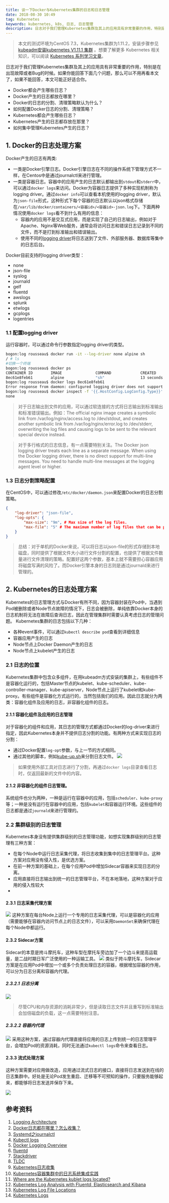 ```yaml
---
title: 谈一下Docker与Kubernetes集群的日志和日志管理
date: 2018-08-30 10:49
tag: Kubernetes
keywords: kubernetes, k8s, 日志, 日志管理
description: 日志对于我们管理Kubernetes集群及其上的应用具有非常重要的作用，特别是在出现故障或者Bug的时候。本文介绍了几种kubernetes集群日志管理的方法。
---
```


> 本文的测试环境为CentOS 7.3，Kubernetes集群为1.11.2，安装步骤参见[kubeadm安装kubernetes V1.11.1 集群](https://www.edulinks.cn/2018/07/24/20180724-kubeadm-install-kubernetes/) 。想要了解更多 Kubernetes 相关知识，可以阅读 [Kubernetes 系列学习文章](http://www.edulinks.cn/2020/10/16/20201016-kubernetes-articles/)。

日志对于我们管理Kubernetes集群及其上的应用具有非常重要的作用，特别是在出现故障或者Bug的时候。如果你能回答下面几个问题，那么可以不用再看本文了，如果不能回答，本文可能正好适合你。

* Docker都会产生哪些日志？
* Docker产生的日志都放在哪里？
* Docker的日志的分割、清理策略默认为什么？
* 如何配置Docker日志的分割、清理策略？
* Kubernetes都会产生哪些日志？
* Kubernetes产生的日志都存放在那里？
* 如何集中管理Kubernetes产生的日志？

## 1. Docker的日志处理方案
Docker产生的日志有两类:

* 一类是Docker引擎日志。Docker引擎日志在不同的操作系统下管理方式不一样，在Centos中是通过journalctl来进行管理。
* 一类是容器日志。容器中的应用产生的日志默认都输出到```stdout```和```stderr```中，可以通过```docker logs```来访问。Docker为容器日志提供了多种实现机制称为logging driver。通过```docker info```可以查看本机使用的logging driver，默认为```json-file```形式，这种形式下每个容器的日志默认以json格式存储在```/var/lib/docker/containers/<容器id>/<容器id>-json.log```下。下面两种情况使用```docker logs```看不到什么有用的信息：
  * 容器内的应用不是交互式应用，而是实现了自己的日志输出，例如对于Apache、Nginx等Web服务，通常会将访问日志和错误日志记录到不同的文件，而不是打到标准输出和错误输出。
  * 使用不同的[logging driver](https://docs.docker.com/config/containers/logging/configure/)将日志送到了文件、外部服务器、数据库等集中的日志后台。

Docker目前支持的logging driver类型：

* none
* json-file
* syslog
* journald
* gelf
* fluentd
* awslogs
* splunk
* etwlogs
* gcplogs
* logentries

### 1.1 配置logging driver
运行容器时，可以通过命令行参数指定logging driver的类型。
```bash
bogon:log rousseau$ docker run -it --log-driver none alpine sh
/ # ls
#切换一个终端
bogon:log rousseau$ docker ps
CONTAINER ID        IMAGE               COMMAND             CREATED             STATUS              PORTS               NAMES
8ec61e8feb61        alpine              "sh"                13 seconds ago      Up 12 seconds                           xenodochial_ptolemy
bogon:log rousseau$ docker logs 8ec61e8feb61
Error response from daemon: configured logging driver does not support reading
bogon:log rousseau$ docker inspect -f '{{.HostConfig.LogConfig.Type}}' 8ec61e8feb61
none
```
> 对于日志输出到文件的应用，可以通过软连接的方式将日志输出到标准输出和标准错误输出。例如：The official nginx image creates a symbolic link from /var/log/nginx/access.log to /dev/stdout, and creates another symbolic link from /var/log/nginx/error.log to /dev/stderr, overwriting the log files and causing logs to be sent to the relevant special device instead.

> 对于多行格式的日志信息，有一点需要特别关注。The Docker json logging driver treats each line as a separate message. When using the Docker logging driver, there is no direct support for multi-line messages. You need to handle multi-line messages at the logging agent level or higher.


### 1.3 日志分割策略配置
在CentOS中，可以通过修改```/etc/docker/daemon.json```来配置Docker的日志分割策略。
```json
{
    "log-driver": "json-file",
    "log-opts": {
        "max-size": "9m", # Max size of the log files.
        "max-file": "5" # The maximum number of log files that can be present.
    }
}
```
> 总结：对于单机的Docker来说，可以将日志以json-file的形式存储到本地磁盘，同时提供了根据文件大小进行文件分割的配置，也提供了根据文件数量进行文件清理的策略。配置好这两个参数，基本上就不需要担心容器应用将磁盘写满的风险了。而Docker引擎本身的日志则是通过journald来进行管理的。


## 2. Kubernetes的日志处理方案
Kubernetes的日志管理方式与Docker有所不同，因为容器封装在Pod中，当遇到Pod被删除或者Node节点故障的情况下，日志会被删除，单纯依靠Docker本身的日志机制将无法在故障后查询日志，因此在管理集群时需要认真考虑日志的管理问题。
Kubernetes集群的日志包括以下几种：

* 各种event事件，可以通过```kubectl describe pod```查看到详细信息
* 容器应用产生的日志
* Node节点上Docker Daemon产生的日志
* Node节点上kubelet产生的日志

### 2.1 日志的位置
Kubernetes集群中包含众多组件，在用kubeadm方式安装的集群上，有些组件不是容器化运行的，包括Master节点的kubelet、kube-scheduler、kube-controller-manager、kube-apiserver，Node节点上运行了kubelet和kube-proxy。有些组件是容器化方式运行的，当然包括我们的应用。因此日志就分为两类：容器化组件及应用的日志，非容器化组件的日志。

#### 2.1.1 容器化组件及应用的日志管理
对于容器化的组件和应用，其日志的管理方式都通过Docker的log-driver来进行指定，因此Kubernetes本身并不提供日志分割的功能。有两种方式来实现日志的分割：

* 通过Docker配置```log-opt```参数，与上一节的方式相同。
* 通过其他的脚本，例如[kube-up.sh](https://github.com/kubernetes/kubernetes/blob/master/cluster/gce/gci/configure-helper.sh)来分割日志文件。
![](20180830-docker-kubernetes-log-location/logging-node-level.png)
> 如果使用外部工具对日志进行了分割，再通过```docker logs```目录查看日志时，仅返回最新的文件中的内容。


#### 2.1.2 非容器化的组件日志管理。
系统组件也分为两种，一种是运行在容器中的应用，包括```scheduler```、```kube-proxy```等；一种是没有运行在容器中的应用，包括```kubelet```和容器运行环境。这些组件的日志都是通过```journald```来进行管理的。

### 2.2 集群级别的日志管理
Kubernetes本身没有提供集群级别的日志管理功能，如想实现集群级别的日志管理有三种方案：

* 在每个Node中运行日志采集代理，将日志收集到集中的日志管理平台。这种方案对应用没有侵入性，是优选方案。
* 在前一种方案的基础上，在每个应用Pod中增加Sidecar容器来实现日志的分离。
* 应用直接将日志输出到统一的日志管理平台，不在本地落地，这种方案对于应用的侵入性较大
* 

#### 2.3.1 日志采集代理方案
![](20180830-docker-kubernetes-log-location/logging-with-node-agent.png)
这种方案在每台Node上运行一个专用的日志采集代理，可以是容器化的应用（需要能够在容器内访问节点上的日志文件），可以采用```DaemonSet```来确保代理在每个Node中都运行。

#### 2.3.2 Sidecar方案
Sidecar的本意是挎斗摩托车，这种车型在摩托车旁边加了一个边斗来提高运载量，是二战时期日军广泛使用的一种运输工具。
![](20180830-docker-kubernetes-log-location/36ced2e10a12598fc7daab9820de4396.jpg)
类似于挎斗摩托车，Sidecar方案是在应用Pod中增加一个或多个负责处理日志的容器，根据增加容器的作用，可以分为日志分离和容器内代理。

##### 2.3.2.1 日志分离
![](20180830-docker-kubernetes-log-location/logging-with-streaming-sidecar.png)
> 尽管CPU和内存资源的消耗非常少，但是读取日志文件并且重写到标准输出会加倍磁盘的负载，这一点需要特别注意。


##### 2.3.2.2 容器内代理
![](20180830-docker-kubernetes-log-location/logging-with-sidecar-agent.png)
采用这种方案，通过容器内代理直接将应用的日志上传到统一的日志管理平台，会增加Pod的资源消耗，同时无法通过```kubectl logs```命令来查看日志。

#### 2.3.3 流式处理方案

这种方案需要对应用做改造，应用通过流式日志的接口，直接将日志发送到在线的日志集群中。好处是无论Pod发生重启、迁移等不可预知的操作，只要服务能够起来，都能够将日志发送并保存下来。

![](20180830-docker-kubernetes-log-location/logging-from-application.png)


## 参考资料

1. [Logging Architecture](https://kubernetes.io/docs/concepts/cluster-administration/logging/)
2. [Docker日志都在哪里？怎么收集？](https://www.cnblogs.com/YatHo/p/7866029.html)
3. [Systemd之journalctl](https://www.cnblogs.com/itxdm/p/Systemd_log_system_journalctl.html)
4. [Kubectl logs](https://kubernetes.io/docs/reference/generated/kubectl/kubectl-commands#logs)
5. [Docker Logging Overview](https://docs.docker.com/engine/admin/logging/overview)
6. [fluentd](http://www.fluentd.org/)
7. [Stackdriver](https://kubernetes.io/docs/tasks/debug-application-cluster/logging-stackdriver/)
8. [TLDC](http://www.tldp.org/LDP/abs/html/index.html)
9. [Kubernetes日志收集](https://www.cnblogs.com/keithtt/p/6410249.html)
10. [Kubernetes容器集群中的日志系统集成实践](http://www.yunweipai.com/archives/8797.html)
11. [Where are the Kubernetes kublet logs located?](https://stackoverflow.com/questions/34113476/where-are-the-kubernetes-kubelet-logs-located)
12. [Kubernetes Log Analysis with Fluentd, Elasticsearch and Kibana](https://logz.io/blog/kubernetes-log-analysis/)
13. [Kubernetes Log File Locations](https://wiki.mikejung.biz/Kubernetes#Kubernetes_Commands_and_Log_File_Locations)
14. [Kubernetes Logs](https://github.com/kubernetes/kubernetes/issues/26726)












